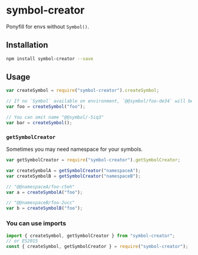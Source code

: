 # symbol-creator

Ponyfill for envs without `Symbol()`.

## Installation

```bash
npm install symbol-creator --save
```

## Usage

```js
var createSymbol = require("symbol-creator").createSymbol;

// If no `Symbol` available on environment, `@@symbol/foo-de34` will be created.
var foo = createSymbol("foo");

// You can omit name "@@symbol/-5iq3"
var bar = createSymbol();
```

### `getSymbolCreator`

Sometimes you may need namespace for your symbols.

```js
var getSymbolCreator = require("symbol-creator").getSymbolCreator;

var createSymbolA = getSymbolCreator("namespaceA");
var createSymbolB = getSymbolCreator("namespaceB");

// "@@namespaceA/foo-c5eh"
var a = createSymbolA("foo");

// "@@namespaceB/foo-2ucc"
var b = createSymbolB("foo");
```

### You can use imports

```js
import { createSymbol, getSymbolCreator } from "symbol-creator";
// or ES2015
const { createSymbol, getSymbolCreator } = require("symbol-creator");
```
